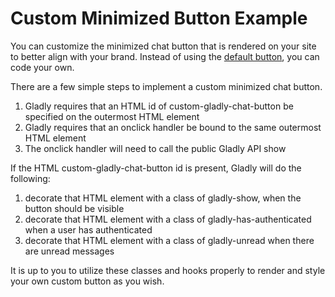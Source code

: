 # Custom Minimized Button Example
You can customize the minimized chat button that is rendered on your site to better align with your brand. Instead of using the [default button](docs/default), you can code your own. 

There are a few simple steps to implement a custom minimized chat button.
1. Gladly requires that an HTML id of custom-gladly-chat-button be specified on the outermost HTML element
2. Gladly requires that an onclick handler be bound to the same outermost HTML element
3. The onclick handler will need to call the public Gladly API show

If the HTML custom-gladly-chat-button id is present, Gladly will do the following:
1. decorate that HTML element with a class of gladly-show, when the button should be visible
2. decorate that HTML element with a class of gladly-has-authenticated when a user has authenticated
3. decorate that HTML element with a class of gladly-unread when there are unread messages

It is up to you to utilize these classes and hooks properly to render and style your own custom button as you wish.

